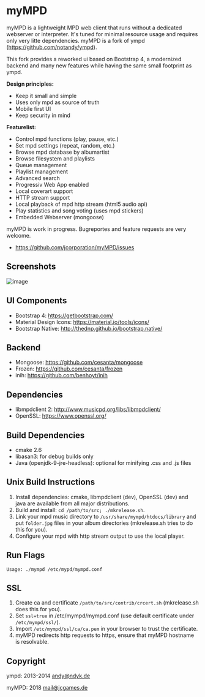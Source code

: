 myMPD
=====

myMPD is a lightweight MPD web client that runs without a dedicated webserver or interpreter. 
It's tuned for minimal resource usage and requires only very litte dependencies.
myMPD is a fork of ympd (https://github.com/notandy/ympd).

This fork provides a reworked ui based on Bootstrap 4, a modernized backend and many new features while having the same small footprint as ympd.

**Design principles:**
 - Keep it small and simple
 - Uses only mpd as source of truth
 - Mobile first UI
 - Keep security in mind

**Featurelist:**
 - Control mpd functions (play, pause, etc.)
 - Set mpd settings (repeat, random, etc.)
 - Browse mpd database by albumartist
 - Browse filesystem and playlists
 - Queue management
 - Playlist management
 - Advanced search
 - Progressiv Web App enabled
 - Local coverart support
 - HTTP stream support
 - Local playback of mpd http stream (html5 audio api)
 - Play statistics and song voting (uses mpd stickers)
 - Embedded Webserver (mongoose)

myMPD is work in progress. Bugreportes and feature requests are very welcome.
 - https://github.com/jcorporation/myMPD/issues

Screenshots
-----------

![image](https://jcgames.de/stuff/myMPD/screenshots.gif)

UI Components
-------------
 - Bootstrap 4: https://getbootstrap.com/
 - Material Design Icons: https://material.io/tools/icons/
 - Bootstrap Native: http://thednp.github.io/bootstrap.native/

Backend
-------
 - Mongoose: https://github.com/cesanta/mongoose
 - Frozen: https://github.com/cesanta/frozen
 - inih: https://github.com/benhoyt/inih

Dependencies
------------
 - libmpdclient 2: http://www.musicpd.org/libs/libmpdclient/
 - OpenSSL: https://www.openssl.org/

Build Dependencies
------------------
 - cmake 2.6
 - libasan3: for debug builds only
 - Java (openjdk-9-jre-headless): optional for minifying .css and .js files

Unix Build Instructions
-----------------------

1. Install dependencies: cmake, libmpdclient (dev), OpenSSL (dev) and java are available from all major distributions.
2. Build and install: ```cd /path/to/src; ./mkrelease.sh```.
3. Link your mpd music directory to ```/usr/share/mympd/htdocs/library``` and put ```folder.jpg``` files in your album directories (mkrelease.sh tries to do this for you).
4. Configure your mpd with http stream output to use the local player.

Run Flags
---------
```
Usage: ./mympd /etc/mypd/mympd.conf
```

SSL
---

1. Create ca and certificate ```/path/to/src/contrib/crcert.sh``` (mkrelease.sh does this for you).
2. Set ```ssl=true``` in /etc/mympd/mympd.conf (use default certificate under ```/etc/mympd/ssl/```).
3. Import ```/etc/mympd/ssl/ca/ca.pem``` in your browser to trust the certificate.
4. myMPD redirects http requests to https, ensure that myMPD hostname is resolvable.

Copyright
---------
ympd: 2013-2014 <andy@ndyk.de>

myMPD: 2018 <mail@jcgames.de>
